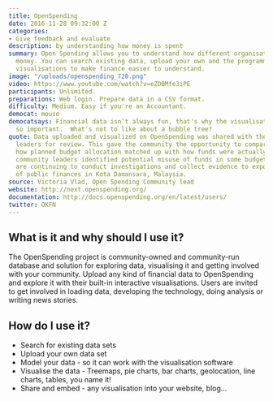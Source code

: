 ```yaml
---
title: OpenSpending
date: 2016-11-28 09:32:00 Z
categories:
- Give feedback and evaluate
description: by understanding how money is spent
summary: Open Spending allows you to understand how different organisations spend
  money. You can search existing data, upload your own and the programme provides
  visualisations to make finance easier to understand.
image: "/uploads/openspending_720.png"
video: https://www.youtube.com/watch?v=eZDBMfe3iPE
participants: Unlimited.
preparations: Web login. Prepare data in a CSV format.
difficulty: Medium. Easy if you're an Accountant.
democat: mouse
democatsays: Financial data isn't always fun, that's why the visualisation tools are
  so important.  What's not to like about a bubble tree?
quote: Data uploaded and visualized on OpenSpending was shared with the community’s
  leaders for review. This gave the community the opportunity to compare and contrast
  how planned budget allocation matched up with how funds were actually spent. The
  community leaders identified potential misuse of funds in some budgets lines and
  are continuing to conduct investigations and collect evidence to expose poor management
  of public finances in Kota Damansara, Malaysia.
source: Victoria Vlad, Open Spending Community lead
website: http://next.openspending.org/
documentation: http://docs.openspending.org/en/latest/users/
twitter: OKFN
---
```


## What is it and why should I use it?

The OpenSpending project is community-owned and community-run database and solution for exploring data, visualising it and getting involved with your community. Upload any kind of financial data to OpenSpending and explore it with their built-in interactive visualisations. Users are invited to get involved in loading data, developing the technology, doing analysis or writing news stories.

## How do I use it?

* Search for existing data sets
* Upload your own data set
* Model your data - so it can work with the visualisation software
* Visualise the data - Treemaps, pie charts, bar charts, geolocation, line charts, tables, you name it!
* Share and embed - any visualisation into your website, blog...
